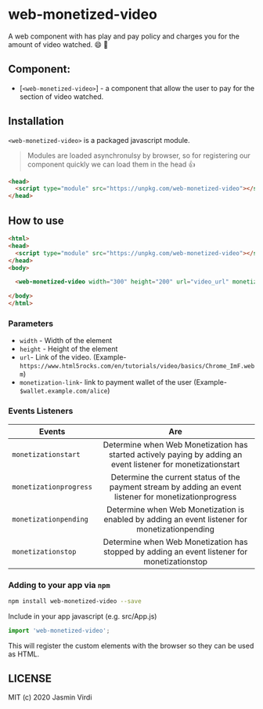 # web-monetized-video
A web component with has play and pay policy and charges you for the amount of video watched. :smile: :dancer:

## Component:
* [`<web-monetized-video>`] - a component that allow the user to pay for the section of video watched.

## Installation
`<web-monetized-video>` is a packaged javascript module.
> Modules are loaded asynchronulsy by browser, so for registering our component quickly we can load them in the head :thumbsup:

```html
<head>
  <script type="module" src="https://unpkg.com/web-monetized-video"></script>
</head>
```

## How to use
```html
<html>
<head>
  <script type="module" src="https://unpkg.com/web-monetized-video"></script>
</head>
<body>

  <web-monetized-video width="300" height="200" url="video_url" monetization-link="payment_pointer"></web-monetized-video>

</body>
</html>
```

### Parameters
* `width` - Width of the element
* `height` - Height of the element
* `url`- Link of the video. (Example- `https://www.html5rocks.com/en/tutorials/video/basics/Chrome_ImF.webm`)
* `monetization-link`- link to payment wallet of the user (Example- `$wallet.example.com/alice`)

### Events Listeners
| Events        | Are           |
| ------------- |:-------------:| 
| `monetizationstart`      | Determine when Web Monetization has started actively paying by adding an event listener for monetizationstart  |
| `monetizationprogress`      | Determine the current status of the payment stream by adding an event listener for monetizationprogress |
| `monetizationpending` |Determine when Web Monetization is enabled by adding an event listener for monetizationpending |
| `monetizationstop` | Determine when Web Monetization has stopped by adding an event listener for monetizationstop |


### Adding to your app via `npm`

```bash
npm install web-monetized-video --save
```

Include in your app javascript (e.g. src/App.js)
```js
import 'web-monetized-video';
```
This will register the custom elements with the browser so they can be used as HTML.

## LICENSE

MIT (c) 2020 Jasmin Virdi
